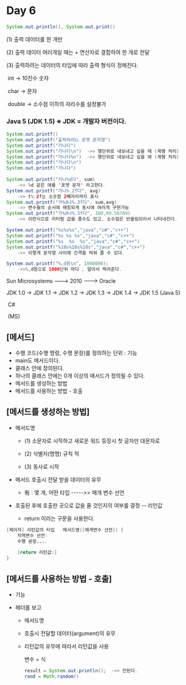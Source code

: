# Day 6

```java
System.out.println(), System.out.print()
```

(1) 출력 데이터를 한 개만

(2) 출력 데이터 여러개일 때는 + 연산자로 결합하여 한 개로 전달

(3) 출력하려는 데이터의 타입에 따라 출력 형식이 정해진다.

​	int -> 10진수 숫자

​	char -> 문자

​	double -> 소수점 이하의 자리수를 설정불가



### Java 5 (JDK 1.5)		※ JDK = 개발자 버전이다.

```java
System.out.printf()
System.out.printf("출력하려는 포맷 문자열")
System.out.printf("가나다")
System.out.printf("가나다\n")	->> 행단위로 내보내고 싶을 때 (계행 처리)
System.out.printf("가나다%n")	->>	행단위로 내보내고 싶을 때 (계행 처리)
System.out.printf("가나다\n")
System.out.printf("가나다")
    
System.out.printf("가나%d다", sum)	
    ->> %d 같은 애를 '포멧 문자' 라고한다.
System.out.printf("가나%.2f다", avg)	
    ->> t%.2f는 소숫점 2째자리까지 표시
System.out.printf("가%d나%.3f다", sum,avg)
    ->> 변수들의 순서에 매칭되게 동시에 여러개 구현가능
System.out.printf("가%d나%.3f다", 100,99.56789)	
    ->> 이런식으로 리터럴 값을 줄수도 있고, 소수점은 반올림되어서 나타내진다.

System.out.printf("%s%s%s","java","c#","c++")	
System.out.printf("%s %s %s","java","c#","c++")
System.out.printf("%s  %s  %s","java","c#","c++")
System.out.printf("%10s%10s%10s","java","c#","c++")
	->> 이렇게 문자열 사이에 간격을 띄워 줄 수 있다.

System.out.printf("%,d원\n", 1000000);
	->>%,d원으로 1000단위 마다 , 알아서 찍어준다.

```

Sun Microsystems ---> 2010 ---> Oracle



JDK 1.0 -> JDK 1.1 -> JDK 1.2 -> JDK 1.3 -> JDK 1.4 -> JDK 1.5 (Java 5)

​																						C#

​																						(MS)

## [메서드]

- 수행 코드(수행 명령, 수행 문장)를 정의하는 단위 : 기능
- main도 메서드이다.
- 클래스 안에 정의된다.
- 하나의 클래스 안에는 0개 이상의 매서드가 정의될 수 있다.
- 메서드를 생성하는 방법
- 메서드를 사용하는 방법 - 호출



## [메서드를 생성하는 방법]

- 메서드명 

  - (1) 소문자로 시작하고 새로운 워드 등장시 첫 글자만 대문자로

  - (2) 식별자(명명) 규칙 적

  - (3) 동사로 시작

    

- 메서드 호출시 전달 받을 데이터의 유무

  - 有 : 몇 개, 어떤 타입 ----->> 매개 변수 선언

- 호출된 후에 호출한 곳으로 값을 줄 것인지의 여부를 결정 -- 리턴값

  - return 이라는 구문을 사용한다.



```java
[제어자] 리턴값의 타입	메서드명([매게변수 선언]) {
	지역변수 선언:
    수행 문장....
        
    [return 리턴값:]
}
```

## [메서드를 사용하는 방법 - 호출]

- 기능

- 헤더를 보고

  - 메서드명

  - 호출시 전달할 데이터(argument)의 유무

  - 리턴값의 유무에 따라서 리턴값을 사용

    변수 = 식

    ```java
    result = System.out.println();	->> 안된다.
    rand = Math.random()
    ```

    